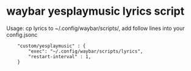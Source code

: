 # waybar yesplaymusic lyrics script

Usage:
cp lyrics to ~/.config/waybar/scripts/, add follow lines into your config.jsonc
```
    "custom/yesplaymusic" : {
        "exec": "~/.config/waybar/scripts/lyrics",
        "restart-interval" : 1,
    }
```

